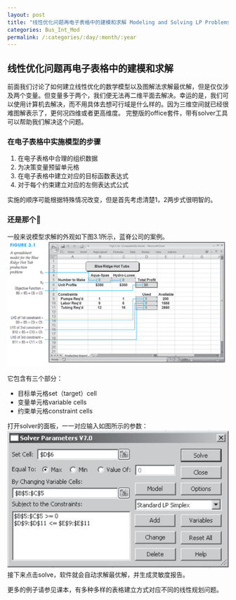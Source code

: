 ```yaml
---
layout: post
title: "线性优化问题再电子表格中的建模和求解 Modeling and Solving LP Problems in a Spreadsheet"
categories: Bus_Int_Mod
permalink: /:categories/:day/:month/:year
---
```

## 线性优化问题再电子表格中的建模和求解

前面我们讨论了如何建立线性优化的数学模型以及图解法求解最优解，但是仅仅涉及两个变量。但变量多于两个，我们便无法再二维平面去解决。幸运的是，我们可以使用计算机去解决，而不用具体去想可行域是什么样的。因为三维空间就已经很难图解表示了，更何况四维或者更高维度。
完整版的office套件，带有solver工具可以帮助我们解决这个问题。

### 在电子表格中实施模型的步骤

1. 在电子表格中合理的组织数据
2. 为决策变量预留单元格
3. 在电子表格中建立对应的目标函数表达式
4. 对于每个约束建立对应的左侧表达式公式

实施的顺序可能根据特殊情况改变，但是首先考虑清楚1，2两步式很明智的。

### 还是那个🌰

一般来说模型求解的外观如下图3.1所示，蓝脊公司的案例。
![figure_3.1.png](https://github.com/Frankfsh/learn_datascience_with_me_blog/blob/gh-pages/images/Bus_Int_Mod/figure_3.1.png?raw=true)

它包含有三个部分：

* 目标单元格set（target）cell
* 变量单元格variable cells
* 约束单元格constraint cells

打开solver的面板，一一对应输入如图所示的参数：
![figure_solver_parameters.png](https://github.com/Frankfsh/learn_datascience_with_me_blog/blob/gh-pages/images/Bus_Int_Mod/figure_slover_parameters.png?raw=true)
接下来点击solve，软件就会自动求解最优解，并生成灵敏度报告。

更多的例子请参见课本，有多种多样的表格建立方式对应不同的线性规划问题。
